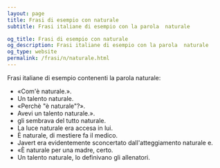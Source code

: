 ```yaml
---
layout: page
title: Frasi di esempio con naturale 
subtitle: Frasi italiane di esempio con la parola  naturale

og_title: Frasi di esempio con naturale 
og_description: Frasi italiane di esempio con la parola  naturale
og_type: website
permalink: /frasi/n/naturale.html
---
```


Frasi italiane di esempio contenenti la parola naturale:


- «Com'è naturale.».
- Un talento naturale.
- «Perchè "è naturale"?».
- Avevi un talento naturale.».
- gli sembrava del tutto naturale.
- La luce naturale era accesa in lui.
- È naturale, di mestiere fa il medico.
- Javert era evidentemente sconcertato dall'atteggiamento naturale e.
- «È naturale per una madre, certo.
- Un talento naturale, lo definivano gli allenatori.
